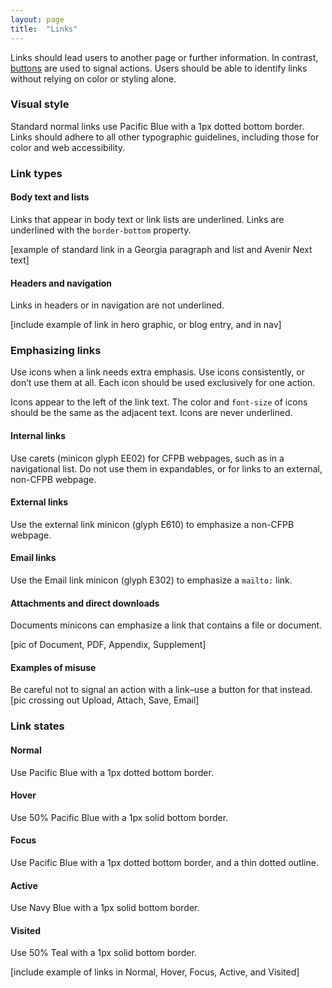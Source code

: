 ```yaml
---
layout: page
title:  "Links"
---
```


Links should lead users to another page or further information. In contrast, [buttons](link) are used to signal actions. Users should be able to identify links without relying on color or styling alone.

### Visual style
Standard normal links use Pacific Blue with a 1px dotted bottom border. Links should adhere to all other typographic guidelines, including those for color and web accessibility.

### Link types
#### Body text and lists
Links that appear in body text or link lists are underlined. Links are underlined with the ```border-bottom``` property.

[example of standard link in a Georgia paragraph and list and Avenir Next text]

#### Headers and navigation
Links in headers or in navigation are not underlined.

[include example of link in hero graphic, or blog entry, and in nav]

### Emphasizing links
Use icons when a link needs extra emphasis. Use icons consistently, or don’t use them at all. Each icon should be used exclusively for one action. 

Icons appear to the left of the link text. The color and ```font-size``` of icons should be the same as the adjacent text. Icons are never underlined.

#### Internal links
Use carets (minicon glyph EE02) for CFPB webpages, such as in a navigational list. Do not use them in expandables, or for links to an external, non-CFPB webpage.

#### External links
Use the external link minicon (glyph E610) to emphasize a non-CFPB webpage.

#### Email links
Use the Email link minicon (glyph E302) to emphasize a ```mailto:``` link.

#### Attachments and direct downloads
Documents minicons can emphasize a link that contains a file or document. 

[pic of Document, PDF, Appendix, Supplement]

#### Examples of misuse
Be careful not to signal an action with a link–use a button for that instead.
[pic crossing out Upload, Attach, Save, Email]

### Link states
#### Normal
Use Pacific Blue with a 1px dotted bottom border.
#### Hover
Use 50% Pacific Blue with a 1px solid bottom border.
#### Focus
Use Pacific Blue with a 1px dotted bottom border, and a thin dotted outline.
#### Active
Use Navy Blue with a 1px solid bottom border.
#### Visited
Use 50% Teal with a 1px solid bottom border.

[include example of links in Normal, Hover, Focus, Active, and Visited]
